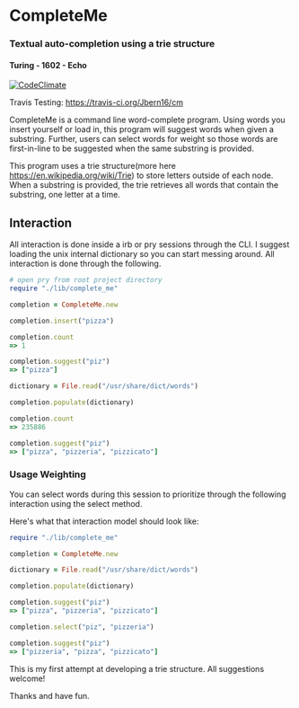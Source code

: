 # **CompleteMe**
### **Textual auto-completion using a trie structure**

#### Turing - 1602 - Echo


[![CodeClimate](https://codeclimate.com/github/Jbern16/cm/badges/gpa.svg)](https://codeclimate.com/github/Jbern16/cm)

Travis Testing:
https://travis-ci.org/Jbern16/cm

CompleteMe is a command line word-complete program. Using words you insert yourself or load in, this program will suggest words when given a substring. Further, users can select words for weight so those words are first-in-line to be suggested when the same substring is provided. 

This program uses a trie structure(more here https://en.wikipedia.org/wiki/Trie) to store letters outside of each node. When a substring is provided, the trie retrieves all words that contain the substring, one letter at a time.

## Interaction

All interaction is done inside a irb or pry sessions through the CLI.
I suggest loading the unix internal dictionary so you can start messing around. All interaction is done through the following.

```ruby
# open pry from root project directory
require "./lib/complete_me"

completion = CompleteMe.new

completion.insert("pizza")

completion.count
=> 1

completion.suggest("piz")
=> ["pizza"]

dictionary = File.read("/usr/share/dict/words")

completion.populate(dictionary)

completion.count
=> 235886

completion.suggest("piz")
=> ["pizza", "pizzeria", "pizzicato"]
```

### Usage Weighting

You can select words during this session to prioritize through the following interaction using the select method.

Here's what that interaction model should look like:


```ruby
require "./lib/complete_me"

completion = CompleteMe.new

dictionary = File.read("/usr/share/dict/words")

completion.populate(dictionary)

completion.suggest("piz")
=> ["pizza", "pizzeria", "pizzicato"]

completion.select("piz", "pizzeria")

completion.suggest("piz")
=> ["pizzeria", "pizza", "pizzicato"]
```

This is my first attempt at developing a trie structure. All suggestions welcome! 

Thanks and have fun.

